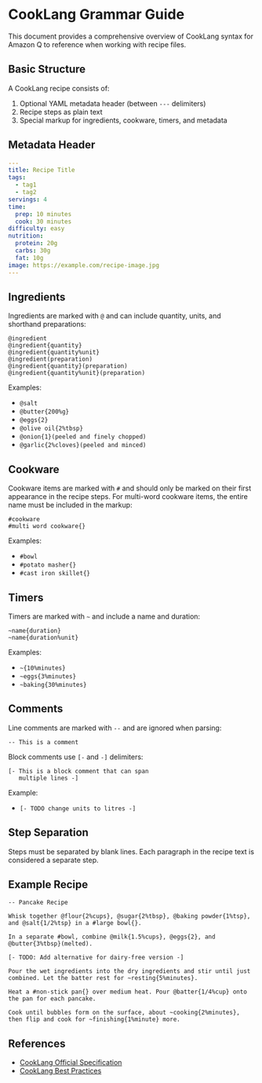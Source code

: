 # CookLang Grammar Guide

This document provides a comprehensive overview of CookLang syntax for Amazon Q to reference when working with recipe files.

## Basic Structure

A CookLang recipe consists of:
1. Optional YAML metadata header (between `---` delimiters)
2. Recipe steps as plain text
3. Special markup for ingredients, cookware, timers, and metadata

## Metadata Header

```yaml
---
title: Recipe Title
tags:
  - tag1
  - tag2
servings: 4
time:
  prep: 10 minutes
  cook: 30 minutes
difficulty: easy
nutrition:
  protein: 20g
  carbs: 30g
  fat: 10g
image: https://example.com/recipe-image.jpg
---
```

## Ingredients

Ingredients are marked with `@` and can include quantity, units, and shorthand preparations:

```
@ingredient
@ingredient{quantity}
@ingredient{quantity%unit}
@ingredient(preparation)
@ingredient{quantity}(preparation)
@ingredient{quantity%unit}(preparation)
```

Examples:
- `@salt`
- `@butter{200%g}`
- `@eggs{2}`
- `@olive oil{2%tbsp}`
- `@onion{1}(peeled and finely chopped)`
- `@garlic{2%cloves}(peeled and minced)`

## Cookware

Cookware items are marked with `#` and should only be marked on their first appearance in the recipe steps. For multi-word cookware items, the entire name must be included in the markup:

```
#cookware
#multi word cookware{}
```

Examples:
- `#bowl`
- `#potato masher{}`
- `#cast iron skillet{}`

## Timers

Timers are marked with `~` and include a name and duration:

```
~name{duration}
~name{duration%unit}
```

Examples:
- `~{10%minutes}`
- `~eggs{3%minutes}`
- `~baking{30%minutes}`

## Comments

Line comments are marked with `--` and are ignored when parsing:

```
-- This is a comment
```

Block comments use `[-` and `-]` delimiters:

```
[- This is a block comment that can span
   multiple lines -]
```

Example:
- `[- TODO change units to litres -]`

## Step Separation

Steps must be separated by blank lines. Each paragraph in the recipe text is considered a separate step.

## Example Recipe

```
-- Pancake Recipe

Whisk together @flour{2%cups}, @sugar{2%tbsp}, @baking powder{1%tsp}, and @salt{1/2%tsp} in a #large bowl{}.

In a separate #bowl, combine @milk{1.5%cups}, @eggs{2}, and @butter{3%tbsp}(melted).

[- TODO: Add alternative for dairy-free version -]

Pour the wet ingredients into the dry ingredients and stir until just combined. Let the batter rest for ~resting{5%minutes}.

Heat a #non-stick pan{} over medium heat. Pour @batter{1/4%cup} onto the pan for each pancake.

Cook until bubbles form on the surface, about ~cooking{2%minutes}, then flip and cook for ~finishing{1%minute} more.
```

## References

- [CookLang Official Specification](https://cooklang.org/docs/spec/)
- [CookLang Best Practices](https://cooklang.org/docs/best-practices/)
